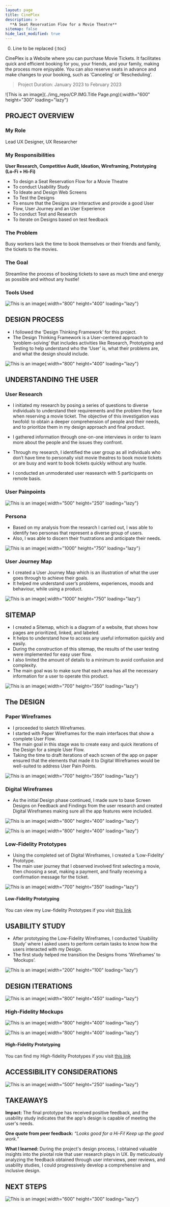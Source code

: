 ```yaml
---
layout: page
title: CinePlex 
description: >
  **A Seat Reservation Flow for a Movie Theatre**
sitemap: false
hide_last_modified: true
---
```


0. Line to be replaced
{:toc}

CinePlex is a Website where you can purchase Movie Tickets. It facilitates quick and efficient booking for you, your friends, and your family, making the process more enjoyable. You can also reserve seats in advance and make changes to your booking, such as ‘Canceling’ or ‘Rescheduling’.

> Project Duration: January 2023 to February 2023

![This is an image](../img_repo/CP.IMG.Title Page.png){:width="600" height="300" loading="lazy"}

## PROJECT OVERVIEW
### My Role
Lead UX Designer, UX Researcher
### My Responsibilities
**User Research, Competitive Audit, Ideation, Wireframing, Prototyping (Lo-Fi + Hi-Fi)**
* To design a Seat Reservation Flow for a Movie Theatre
* To conduct Usability Study
* To Ideate and Design Web Screens
* To Test the Designs
* To ensure that the Designs are Interactive and provide a good User Flow, User Journey and an User Experience
* To conduct Test and Research
* To iterate on Designs based on test feedback
### The Problem
Busy workers lack the time to book themselves or their friends and family, the tickets to the movies.
### The Goal
Streamline the process of booking tickets to save as much time and energy as possible and without any hustle!
### Tools Used

![This is an image](../img_repo/CP.IMG.03.png){:width="800" height="400" loading="lazy"}

## DESIGN PROCESS
* I followed the ‘Design Thinking Framework’ for this project. 
* The Design Thinking Framework is a User-centered approach to ‘problem-solving’ that includes activities like Research, Prototyping and Testing to help understand who the ‘User’ is, what their problems are, and what the design should include.

![This is an image](../img_repo/CP.IMG.05.png){:width="800" height="400" loading="lazy"}

## UNDERSTANDING THE USER
### User Research 
* I initiated my research by posing a series of questions to diverse individuals to understand their requirements and the problem they face when reserving a movie ticket. The objective of this investigation was twofold: to obtain a deeper comprehension of people and their needs, and to prioritize them in my design approach and final product.

* I gathered information through one-on-one interviews in order to learn more about the people and the issues they confront. 

* Through my research, I identified the user group as all individuals who don’t have time to personally visit movie theatres to book movie tickets or are busy and want to book tickets quickly without any hustle.

* I conducted an unmoderated user reasearch with 5 participants on remote basis.

### User Painpoints

![This is an image](../img_repo/CP.IMG.07.png){:width="500" height="250" loading="lazy"}

### Persona
* Based on my analysis from the research I carried out, I was able to identify two personas 
that represent a diverse group of users. 
* Also, I was able to discern their frustrations and anticipate their needs.

![This is an image](../img_repo/CP.IMG.08.final.png){:width="1000" height="750" loading="lazy"}

### User Journey Map
* I created a User Journey Map which is an illustration of what the user goes through to achieve their goals. 
* It helped me understand user’s problems, experiences, moods and behaviour, while using a product.

![This is an image](../img_repo/CP.IMG.09.png){:width="1000" height="750" loading="lazy"}

## SITEMAP
* I created a Sitemap, which is a diagram of a website, that shows how pages are prioritized, linked, and labeled. 
* It helps to understand how to access any useful information quickly and easily. 
* During the construction of this sitemap, the results of the user testing were implemented for easy user flow. 
* I also limited the amount of details to a minimum to avoid confusion and complexity.
* The main goal was to make sure that each area has all the necessary information for a user to operate this product.

![This is an image](../img_repo/CP.IMG.10.png){:width="700" height="350" loading="lazy"}

## The DESIGN

### Paper Wireframes
* I proceeded to sketch Wireframes. 
* I started with Paper Wireframes for the main interfaces that show a complete User Flow. 
* The main goal in this stage was to create easy and quick iterations of the Design for a simple User Flow. 
* Taking the time to draft iterations of each screen of the app on paper ensured that the elements that made it to Digital Wireframes would be well-suited to address User Pain Points.

![This is an image](../img_repo/CP.IMG.12.png){:width="700" height="350" loading="lazy"}

### Digital Wireframes
* As the initial Design phase continued, I made sure to base Screen Designs on Feedback and Findings from the user research and created Digital Wireframes making sure all the app features were included.

![This is an image](../img_repo/CP.IMG.13.png){:width="800" height="400" loading="lazy"}

![This is an image](../img_repo/CP.IMG.14.png){:width="800" height="400" loading="lazy"}

### Low-Fidelity Prototypes
* Using the completed set of Digital Wireframes, I created a ‘Low-Fidelity’ Prototype. 
* The main user journey that I observed involved first selecting a movie, then choosing a seat, making a payment, and finally receiving a confirmation message for the ticket.

![This is an image](../img_repo/CP.IMG.15.png){:width="700" height="350" loading="lazy"}

#### Low-Fidelity Prototyping
You can view my Low-fidelity Prototypes if you visit [this link](https://xd.adobe.com/view/002b3d7b-019c-41c8-aa6a-2443ab2a8a6d-5578/screen/06a8b176-7981-4f82-ae47-1436f85d71b7/?fullscreen)

## USABILITY STUDY
* After prototyping the Low-Fidelity Wireframes, I conducted ‘Usability Study’ where I asked users to perform certain tasks to know how the users interacted with my Design. 
* The first study helped me transition the Designs froms ‘Wireframes’ to ‘Mockups’.

![This is an image](../img_repo/CP.IMG.16.png){:width="200" height="100" loading="lazy"}

## DESIGN ITERATIONS
![This is an image](../img_repo/CP.IMG.17.png){:width="800" height="450" loading="lazy"}

### High-Fidelity Mockups 
![This is an image](../img_repo/CP.IMG.18.1.png){:width="800" height="400" loading="lazy"}

![This is an image](../img_repo/CP.IMG.18.2.png){:width="800" height="400" loading="lazy"}

#### High-Fidelity Prototyping
You can find my High-fidelity Prototypes if you visit [this link](https://xd.adobe.com/view/abd51dc7-1adf-429e-9174-79616b984f95-fe86/?fullscreen)

## ACCESSIBILITY CONSIDERATIONS
![This is an image](../img_repo/CP.IMG.19.png){:width="500" height="250" loading="lazy"}

## TAKEAWAYS
**Impact:** The final prototype has received positive feedback, and the usability study indicates that the app's design is capable of meeting the user's needs.

**One quote from peer feedback:** *“Looks good for a Hi-Fi! Keep up the good work.”*

**What I learned:** During the project's design process, I obtained valuable insights into the pivotal role that user research plays in UX. By meticulously analyzing the feedback obtained through user interviews, peer reviews, and usability studies, I could progressively develop a comprehensive and inclusive design. 

## NEXT STEPS
![This is an image](../img_repo/CP.IMG.21.png){:width="600" height="300" loading="lazy"}

